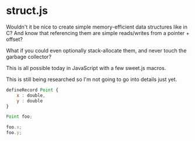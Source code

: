 
# struct.js

Wouldn't it be nice to create simple memory-efficient data structures
like in C? And know that referencing them are simple reads/writes from a
pointer + offset?

What if you could even optionally stack-allocate them, and never touch
the garbage collector?

This is all possible today in JavaScript with a few sweet.js macros.

This is still being researched so I'm not going to go into details
just yet.

```js
defineRecord Point {
    x : double,
    y : double
}

Point foo;

foo.x;
foo.y;
```